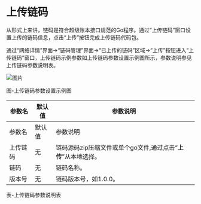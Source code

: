 # 上传链码
从形式上来讲，链码是符合超级账本接口规范的Go程序。通过“上传链码”窗口设置上传的链码信息，点击“上传”按钮完成上传链码代码包。

通过“网络详情”界面->“链码管理”界面->“已上传的链码”区域->“上传”按钮进入“上传链码”窗口，上传链码示例参数如上传链码参数设置示例图所示，参数说明参见上传链码参数说明表。

![图片](../../../../../image/JD-Blockchain-Open-Platform/Getting-Started/Pic/image006.jpg)

图-上传链码参数设置示例图

| 参数名                                               | 默认值                                | 参数说明                                                                                         |
|------------------------------------------------------|---------------------------------------|--------------------------------------------------------------------------------------------------|
| 参数名                                               | 默认值                                | 参数说明                                                                                         |
| 上传链码                                             | 无                                    | 链码源码zip压缩文件或单个go文件,通过点击“**上传**”从本地选择。                                   |
| 链码                                                 | 无                                    | 链码名称。                                                                                       |
| 版本号                                               | 无                                    | 链码版本号，如1.0.0。                                                                            |

表-上传链码参数说明表
